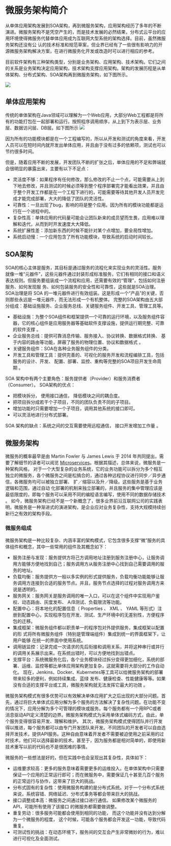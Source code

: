 # 微服务架构简介

从单体应用架构发展到SOA架构，再到微服务架构，应用架构经历了多年的不断演进。微服务架构不是凭空产生的，而是技术发展的必然结果，分布式云平台的应用环境使得微服务代替单体应用成为互联网大型系统的架构选择。目前，虽然微服务架构还没有公 认的技术标准和规范草案，但业界已经有了一些很有影响力的开源微服务架构解决方案，在进行微服务化开发或改造时可以进行相应的参考。

目前软件架构有三种架构类型，分别是业务架构、应用架构、技术架构。它们之间的关系是业务架构决定应用架构，技术架构支撑应用架构。架构的发展历程是从单体架构、分布式架构、SOA架构再到微服务架构，如下图所示。

![](http://file.yuxuan.video/15661318810425.jpg)

## 单体应用架构

传统的单体架构在Java领域可以理解为一个Web应用，大部分Web工程都是将所有的功能打包在一起部署和运行。按照程序调用顺序，从上到下为表示层、业务层、数据访问层、DB层。如下图所示
![](http://file.yuxuan.video/15661331490382.jpg)


因为所有的功能模块都是在一个工程编写的，所以从开发和测试的角度来看，开发人员可以在短时间内就开发出单体应用，并且由于没有过多的依赖项，测试也可以节约很多时间。

但是，随着应用不断的发展，开发团队不断的扩张之后，单体应用的不足和弊端就会很明显的暴露出来，主要有以下不足点：
- 灵活度不够：如果程序有任何修改，那么修改的不止一个点，可能需要从上到下地去修改，并且测试的时候必须等到整个程序部署完才能看出效果，并且由于整个开发工作都是在一个工程下进行的，可能需要等待其他开发人员开发完成才能完成部署，大大的降低了团队的灵活性。
- 可靠性：一旦出现了bug，影响的将是整个应用。因为所有的模块功能都是运行在一个进程中的。
- 复杂性高：单体应用的代码量可能会让团队新来的成员望而生畏，应用难以理解和迭代，从而到时开发速度大大降低。
- 系统扩展性差：添加新东西的时候不能针对某个点增加，要全局性增加。
- 系统启动慢：一个应用包含了所有功能模块，导致系统的启动时间较长。

## SOA架构

SOA的核心主体是服务，其目标是通过服务的流程化来实现业务的灵活性。服务就像一堆“元器件”，这些元器件通过封装形成标准服务，它们有相同的接口和语义表达规则。但服务要组装成一个流程和应用，还需要有效的“管理”，包括如何注册服务、如何发现服 务、如何包装服务的安全性和可靠性，这些就是SOA治理。SOA治理是将 SOA 的一堆元器件进行有效组装。这是形成一个“产品”的关键，否则那些永远是一堆元器件，而无法形成一个有机整体。
完整的SOA架构由五大部分组成：基础设施服务、企业服务总线、关键服务组件、开发工具、管理工具等。
- 基础设施：为整个SOA组件和框架提供一个可靠的运行环境，以及服务组件容器，它的核心组件是应用服务器等基础软件支撑设施，提供运行期完整、可靠的软件支撑 。
- 企业服务总线：提供可靠消息传输、服务接入、协议转换、数据格式转换、 基于内容的路由等功能，屏蔽了服务的物理位置、协议和数据格式 。
- 关键服务组件：SOA在各种业务服务组件的分类。
- 开发工具和管理工具：提供完善的、可视化的服务开发和流程编排工具，包括服务的设计、开发、 配置、部署、监控、重构等完整的SOA项目开发生命周期 。

SOA 架构中有两个主要角色：服务提供者（Provider）和服务消费者（Consumer）。
SOA架构的优点：
- 把模块拆分， 使用接口通信， 降低模块之间的耦合度。
- 把项目拆分成若干个子项目，不同的团队负责不同的子项目。
- 增加功能时只需要增加一个子项目，调用其他系统的接口即可。
- 可以灵活地进行分布式部署。 

SOA 架构的缺点：系统之间的交互需要使用远程通信， 接口开发增加工作量 。

## 微服务架构

微服务的概率最早是由 Martin Fowler 与 James Lewis 于 2014 年共同提出，需要了解细节的读者可以阅览 [Microservices](https://martinfowler.com/articles/microservices.html)。根据其描述，总体来说，微服务是一种架构风格， 对于一个大型复杂的业务系统，它的业务功能可以拆分为多个相互独立的微服务，各个微服务之间是松搞合的，通过各种远程协议进行同步／异步通信，各微服务均可以被独立部署、 扩／缩容以及升／降级。这些服务是基于业务逻辑和范围，通过自动 化部署的机制来独立部署的，并且服务的集中管理应该是最低限度的，即每个服务可以采用不同的编程语言编写，使用不同的数据存储技术 。
如今，微服务架构已经不是一个新概念了，很多业界前沿互联网公司的实践表明，微服务是一种渐进式的演进架构，是企业应对业务复杂性，支持大规模持续创新行之有效的架构手段。

### 微服务组成
微服务架构是一种比较复杂、内涵丰富的架构模式，它包含很多支撑“微”服务的具体组件和概念，其中一些常用的组件及其概念如下：
- 服务注册与发现：服务提供方将己方调用地址注册到服务注册中心，让服务调用方能够方便地找到自己；服务调用方从服务注册中心找到自己需要调用的服务的地址。
- 负载均衡：服务提供方一般以多实例的形式提供服务，负载均衡功能能够让服务调用方连接到合适的服务节点。并且，服务节点选择的过程对服务调用方来说是透明的。
- 服务网关：服务网关是服务调用的唯一入口，可以在这个组件中实现用户鉴权、动态路由、灰度发布、 A/B测试、负载限流等功能。
- 配置中心：将本地化的配置信息（ Properties 、 XML 、 YAML 等形式）注册到配置中心，实现程序包在开发、测试、生产环境中的无差别性，方便程序包的迁移。
- 集成框架：微服务组件都以职责单一的程序包对外提供服务，集成框架以配置的形 式将所有微服务组件（特别是管理端组件）集成到统一的界面框架下，让用户能够 在统一的界面中使用系统。
- 调用链监控：记录完成一次请求的先后衔接和调用关系，并将这种串行或并行的调用关系展示出来。在系统出错时，可以方便地找到出错点。
- 支撑平台：系统微服务化后，各个业务模块经过拆分变得更加细化，系统的部署、运维、监控等都比单体应用架构更加复杂，这就需要将大部分的工作自动化。 现在，Jenkins、Docker、Kubernetes等工具可以给微服务架构的部署带来较多的便利，例如持续集成、蓝绿 发布、健康检查、性能健康等等。如果没有合适的支撑平台或工具，微服务架构就无法发挥它最大的功效 。

微服务架构模式有很多优势可以有效解决单体应用扩大之后出现的大部分问题。首先，通过将巨大单体式应用分解为多个服务的方法解决了复杂性问题。在功能不变的情况下，应用分解为多个可管理的模块或服务。每个服务都有一个用RPC或者消息驱动API定义清楚的边界。微服务架构模式为采用单体式编码方式，由此，单个服务变得很容易开发、理解和维护。
其次，微服务架构模式使得团队并行开发得以推进，每个服务都可以由专门开发团队来开发。不同团队的开发者可以自由选择开发技术，提供API服务。这种自由意味着开发者不需要被迫使用之前采用的过时技术，他们可以选择最新的技术。甚至于，因为服务都是相对简单的，即使用新技术重写以前的代码也不是很困难的事情。

微服务的一些想法是好的，但在实践中也会呈现出其复杂性，具体如下：
- 运维要求较高：更多的服务意味着需要更多的运维投入。在单体架构中只需要保证一个应用的正常运行即可；而在微服务中，需要保证几十甚至几百个服务的正常运行与协作，这带来了巨大的挑战。 
- 分布式固有的复杂性：使用微服务构建的是分布式系统。对于一个分布式系统来说，系统容错、网络延迟、分布式事务等都会带来巨大的挑战。
- 接口调整成本高：微服务之间通过接口进行通信。 如果修改某个微服务的API，可能所有使用了该接口 的微服务都需要做调整。
- 重复劳动：很多服务可能都会使用到相同的功能， 而这个功能并没有达到分解为一个微服务的程度， 这个时候，可能各个服务都会开发这一功能，导致代码重复。
- 可测试性的挑战：在动态环境下，服务间的交互会产生非常微妙的行为，难以进行可视化及全面测试。

 
